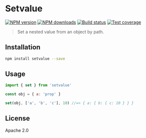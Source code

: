 # Setvalue

[![NPM version][npm-image]][npm-url]
[![NPM downloads][downloads-image]][downloads-url]
[![Build status][travis-image]][travis-url]
[![Test coverage][coveralls-image]][coveralls-url]

> Set a nested value from an object by path.

## Installation

```sh
npm install setvalue --save
```

## Usage

```js
import { set } from 'setvalue'

const obj = { a: 'prop' }

set(obj, ['a', 'b', 'c'], 10) //=> { a: { b: { c: 10 } } }
```

## License

Apache 2.0

[npm-image]: https://img.shields.io/npm/v/setvalue.svg?style=flat
[npm-url]: https://npmjs.org/package/setvalue
[downloads-image]: https://img.shields.io/npm/dm/setvalue.svg?style=flat
[downloads-url]: https://npmjs.org/package/setvalue
[travis-image]: https://img.shields.io/travis/blakeembrey/setvalue.svg?style=flat
[travis-url]: https://travis-ci.org/blakeembrey/setvalue
[coveralls-image]: https://img.shields.io/coveralls/blakeembrey/setvalue.svg?style=flat
[coveralls-url]: https://coveralls.io/r/blakeembrey/setvalue?branch=master
